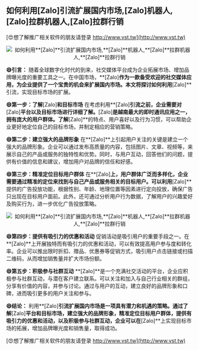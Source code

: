 ## **如何利用**[Zalo]**引流扩展国内市场,**[Zalo]**机器人,**[Zalo]**拉群机器人,**[Zalo]**拉群行销**

[😍想了解推广相关软件的朋友请登录 http://www.vst.tw](http://www.vst.tw)

 <center><img src="https://vst.tw/MP4/tuiguang/png/2.png" alt="如何利用**[Zalo]**引流扩展国内市场,**[Zalo]**机器人,**[Zalo]**拉群机器人,**[Zalo]**拉群行销"></center>

**😄引言：**
随着全球数字化时代的到来，社交媒体平台成为企业拓展市场、增加品牌曝光度的重要工具之一。在中国市场，**[Zalo]**作为一款备受欢迎的社交媒体应用，为企业提供了一个宝贵的机会来扩展国内市场。本文将探讨如何利用**[Zalo]**引流，实现目标市场的扩展。

**😄第一步：了解**[Zalo]**和目标市场**
在考虑利用**[Zalo]**引流之前，企业需要对**[Zalo]**平台以及目标市场进行详细了解。**[Zalo]**是越南最大的即时通讯应用之一，拥有庞大的用户群体。了解**[Zalo]**的特点、用户喜好以及行为习惯，可以帮助企业更好地定位自己的目标市场，并制定相应的营销策略。

**😄第二步：建立强大的品牌形象**
在**[Zalo]**上引起用户关注的关键是建立一个强大的品牌形象。企业可以通过发布高质量的内容，包括图片、文章、视频等，来展示自己的产品或服务的独特性和优势。同时，与用户互动，回答他们的问题，提供有价值的信息和建议，增加用户对品牌的信任和好感。

**😄第三步：精准定位目标用户群体**
在**[Zalo]**上，用户群体广泛而多样化，企业需要通过精准的定位来找到与自己产品或服务相关的目标用户。可以利用**[Zalo]**提供的广告投放功能，根据性别、年龄、地理位置等因素进行定向投放，确保广告只出现在目标用户面前。此外，还可通过分析用户行为数据，了解用户的兴趣爱好及购买行为，进一步优化广告投放策略。

 <center><img src="https://vst.tw/MP4/tuiguang/png/8.png" alt="如何利用**[Zalo]**引流扩展国内市场,**[Zalo]**机器人,**[Zalo]**拉群机器人,**[Zalo]**拉群行销"></center>

**😄第四步：提供有吸引力的优惠和活动**
促销活动是吸引用户的重要手段之一。在**[Zalo]**上开展独特而有吸引力的优惠和活动，可以有效提高用户参与度和转化率。企业可以推出限时折扣、赠品、优惠券等促销方式，吸引用户点击链接或扫描二维码，从而增加销售量并扩大市场份额。

**😄第五步：积极参与社群互动**
**[Zalo]**是一个充满社交活动的平台，企业应积极参与社群互动，与潜在客户建立联系。可以关注和加入与自己行业相关的群组，分享有价值的内容，并参与讨论。通过与用户的互动，建立良好的品牌形象和口碑，进而吸引更多的用户关注和参与。

**😄结论：**
利用**[Zalo]**引流扩展国内市场是一项具有潜力和机遇的策略。通过了解**[Zalo]**平台和目标市场，建立强大的品牌形象，精准定位目标用户群体，提供有吸引力的优惠和活动，以及积极参与社群互动，企业可以在**[Zalo]**上实现目标市场的拓展，增加品牌曝光度和销售量，取得成功。

[😍想了解推广相关软件的朋友请登录 http://www.vst.tw](http://www.vst.tw)



